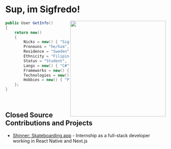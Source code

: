 # Sup, im Sigfredo!
 
 <img align="right" src="https://d.lu.je/avatar/393368613652004877?size=300" width=300>
 
```csharp
public User GetInfo()
{
    return new()
    {
        Nicks = new() { "Sigge", "Edo", "ThatAsianGuy" },
        Pronouns = "he/him",
        Residence = "Sweden",
        Ethnicity = "Filipino",
        Status = "Student",
        Langs = new() { "C#", "C++", "Go(lang)", "Python", "JavaScript", "TypeScript", "PHP" },
        Frameworks = new() { "(Asp).Net", "Node.js", "DSharpPlus", "discord.py", "more..." },
        Technologies = new() { "Git", "GitHub", "WordPress", "Postman", "Mac", "Linux", "Windows", "VS Code" },
        Hobbies = new() { "Programming", "Reading", "Gaming", "Basketball", "Skateboarding" }
    };
}
```

<br>

## Closed Source Contributions and Projects
- [Shinner: Skateboarding app](https://www.shinner.app/) - Internship as a full-stack developer working in React Native and Next.js


<!---
oh, you found my notes... you are nosy arent ya!

well ther isnt much to see here... not much of a commenter ya know..

--->
